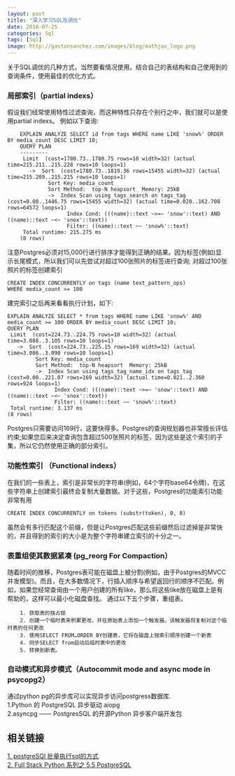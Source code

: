 ```yaml
---
layout: post
title: "深入学习SQL及调优"
date: 2018-07-25
categories: Sql
tags: [Sql]
image: http://gastonsanchez.com/images/blog/mathjax_logo.png
---
```

关于SQL调优的几种方式，当然要看情况使用。结合自己的表结构和自己使用到的查询条件，使用最佳的优化方式。
<!-- more -->
### 局部索引（partial indexs）
假设我们经常使用特性过滤查询，而这种特性只存在个别行之中，我们就可以是使用partial indexs。
例如以下查询:
~~~
    EXPLAIN ANALYZE SELECT id from tags WHERE name LIKE 'snow%' ORDER BY media_count DESC LIMIT 10;      
    QUERY PLAN   
    ---------                                                                  
     Limit  (cost=1780.73..1780.75 rows=10 width=32) (actual time=215.211..215.228 rows=10 loops=1)
       ->  Sort  (cost=1780.73..1819.36 rows=15455 width=32) (actual time=215.209..215.215 rows=10 loops=1)
             Sort Key: media_count
             Sort Method:  top-N heapsort  Memory: 25kB
             ->  Index Scan using tags_search on tags_tag  (cost=0.00..1446.75 rows=15455 width=32) (actual time=0.020..162.708 rows=64572 loops=1)
                   Index Cond: (((name)::text ~>=~ 'snow'::text) AND ((name)::text ~<~ 'snox'::text))
                   Filter: ((name)::text ~~ 'snow%'::text)
     Total runtime: 215.275 ms
    (8 rows)
~~~
注意Postgres必须对15,000行进行排序才能得到正确的结果。因为标签(例如)显示长尾模式，所以我们可以先尝试对超过100张照片的标签进行查询;
对超过100张照片的标签创建索引
~~~
CREATE INDEX CONCURRENTLY on tags (name text_pattern_ops) 
WHERE media_count >= 100
~~~
建完索引之后再来看看执行计划，如下:
~~~
EXPLAIN ANALYZE SELECT * from tags WHERE name LIKE 'snow%' AND media_count >= 100 ORDER BY media_count DESC LIMIT 10;
QUERY PLAN
 Limit  (cost=224.73..224.75 rows=10 width=32) (actual time=3.088..3.105 rows=10 loops=1)
   ->  Sort  (cost=224.73..225.15 rows=169 width=32) (actual time=3.086..3.090 rows=10 loops=1)
         Sort Key: media_count
         Sort Method:  top-N heapsort  Memory: 25kB
         ->  Index Scan using tags_tag_name_idx on tags_tag  (cost=0.00..221.07 rows=169 width=32) (actual time=0.021..2.360 rows=924 loops=1)
               Index Cond: (((name)::text ~>=~ 'snow'::text) AND ((name)::text ~<~ 'snox'::text))
               Filter: ((name)::text ~~ 'snow%'::text)
 Total runtime: 3.137 ms
(8 rows)
~~~
Postgres只需要访问169行，这要快得多。Postgres的查询规划器也非常擅长评估约束;如果您后来决定查询包含超过500张照片的标签，因为这些是这个索引的子集，所以它仍然使用正确的部分索引。

### 功能性索引 （Functional indexs）
在我们的一些表上，索引是非常长的字符串(例如，64个字符base64令牌)，在这些字符串上创建索引最终会复制大量数据。对于这些，Postgres的功能索引功能非常有用
~~~
CREATE INDEX CONCURRENTLY on tokens (substr(token), 0, 8)
~~~
虽然会有多行匹配这个前缀，但是让Postgres匹配这些前缀然后过滤掉是非常快的，并且得到的索引的大小是为整个字符串建立索引的十分之一。

###  表重组使其数据紧凑 (pg_reorg For Compaction）
随着时间的推移，Postgres表可能在磁盘上被分割(例如，由于Postgres的MVCC并发模型)。而且，在大多数情况下，行插入顺序与希望返回行的顺序不匹配。例如，如果您经常查询由一个用户创建的所有like，那么将这些like放在磁盘上是有帮助的，这样可以最小化磁盘查找。
通过以下五个步骤，重组表。
~~~
    1. 获取表的独占锁
    2. 创建一个临时表来积累更改，并在原始表上添加一个触发器，该触发器将复制对这个临时表的任何更改
    3. 使用SELECT FROM…ORDER BY创建表，它将在磁盘上按索引顺序创建一个新表
    4. 同步SELECT from启动后临时表中的更改
    5. 转换到新表。
~~~ 
###  自动模式和异步模式（Autocommit mode and async mode in psycopg2）
通过python pg的异步库可以实现异步访问postgress数据库.  
    1.Python 的 PostgreSQL 异步驱动 aiopg  
    2.asyncpg —— PostgresSQL 的开源Python 异步客户端开发包



## 相关链接
[1. postgreSQl 批量执行sql的方式](https://blog.csdn.net/luojinbai/article/details/44407399)  
[2. Full Stack Python 系列之 5.5 PostgreSQL](https://www.atjiang.com/fullstackpython-5.5-postgresql/)
